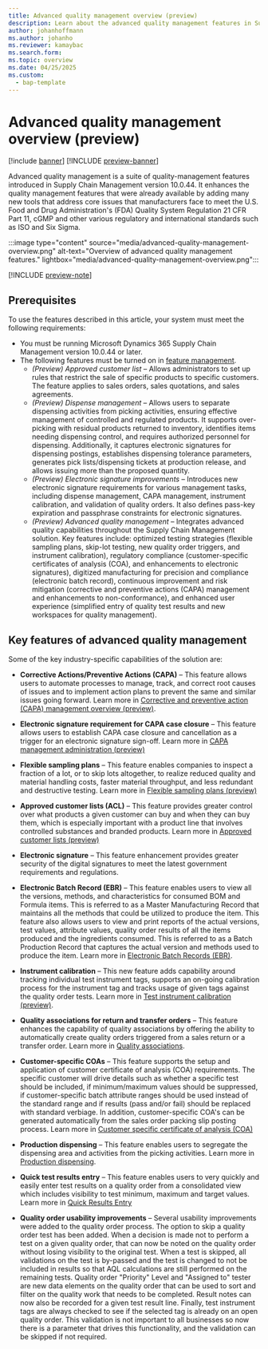 ```yaml
---
title: Advanced quality management overview (preview)
description: Learn about the advanced quality management features in Supply Chain Management.
author: johanhoffmann
ms.author: johanho
ms.reviewer: kamaybac
ms.search.form: 
ms.topic: overview
ms.date: 04/25/2025
ms.custom: 
  - bap-template
---
```


# Advanced quality management overview (preview)

[!include [banner](../../includes/banner.md)]
[!INCLUDE [preview-banner](~/../shared-content/shared/preview-includes/preview-banner.md)]
<!-- KFM: Preview until further notice -->

Advanced quality management is a suite of quality-management features introduced in Supply Chain Management version 10.0.44. It enhances the quality management features that were already available by adding many new tools that address core issues that manufacturers face to meet the U.S. Food and Drug Administration's (FDA) Quality System Regulation 21 CFR Part 11, cGMP and other various regulatory and international standards such as ISO and Six Sigma. <!-- KFM: is this too narrow a description? Should we describe this has having broader applications? Mention here (and/or in Prerequisites) that these features mostly require the Inventory module (not WMS)? -->

:::image type="content" source="media/advanced-quality-management-overview.png" alt-text="Overview of advanced quality management features." lightbox="media/advanced-quality-management-overview.png":::

[!INCLUDE [preview-note](~/../shared-content/shared/preview-includes/preview-note-d365.md)]

## Prerequisites

To use the features described in this article, your system must meet the following requirements:

- You must be running Microsoft Dynamics 365 Supply Chain Management version 10.0.44 or later.
- The following features must be turned on in [feature management](../../fin-ops-core/fin-ops/get-started/feature-management/feature-management-overview.md).
    - *(Preview) Approved customer list* – Allows administrators to set up rules that restrict the sale of specific products to specific customers. The feature applies to sales orders, sales quotations, and sales agreements.
    - *(Preview) Dispense management* – Allows users to separate dispensing activities from picking activities, ensuring effective management of controlled and regulated products. It supports over-picking with residual products returned to inventory, identifies items needing dispensing control, and requires authorized personnel for dispensing. Additionally, it captures electronic signatures for dispensing postings, establishes dispensing tolerance parameters, generates pick lists/dispensing tickets at production release, and allows issuing more than the proposed quantity.
    - *(Preview) Electronic signature improvements* – Introduces new electronic signature requirements for various management tasks, including dispense management, CAPA management, instrument calibration, and validation of quality orders. It also defines pass-key expiration and passphrase constraints for electronic signatures.
    - *(Preview) Advanced quality management* – Integrates advanced quality capabilities throughout the Supply Chain Management solution. Key features include: optimized testing strategies (flexible sampling plans, skip-lot testing, new quality order triggers, and instrument calibration), regulatory compliance (customer-specific certificates of analysis (COA), and enhancements to electronic signatures), digitized manufacturing for precision and compliance (electronic batch record), continuous improvement and risk mitigation (corrective and preventive actions (CAPA) management and enhancements to non-conformance), and enhanced user experience (simplified entry of quality test results and new workspaces for quality management).

## Key features of advanced quality management

Some of the key industry-specific capabilities of the solution are:

- **Corrective Actions/Preventive Actions (CAPA)** – This feature allows users to automate processes to manage, track, and correct root causes of issues and to implement action plans to prevent the same and similar issues going forward. Learn more in [Corrective and preventive action (CAPA) management overview (preview)](capa-overview.md).

- **Electronic signature requirement for CAPA case closure** – This feature allows users to establish CAPA case closure and cancellation as a trigger for an electronic signature sign-off. Learn more in [CAPA management administration (preview)](capa-admin.md)

- **Flexible sampling plans** – This feature enables companies to inspect a fraction of a lot, or to skip lots altogether, to realize reduced quality and material handling costs, faster material throughput, and less redundant and destructive testing. Learn more in [Flexible sampling plans (preview)](quality-flexible-sampling-plans.md)

- **Approved customer lists (ACL)** – This feature provides greater control over what products a given customer can buy and when they can buy them, which is especially important with a product line that involves controlled substances and branded products. Learn more in [Approved customer lists (preview)](../sales-marketing/approved-customer-lists.md)

- **Electronic signature** – This feature enhancement provides greater security of the digital signatures to meet the latest government requirements and regulations.

- **Electronic Batch Record (EBR)** – This feature enables users to view all the versions, methods, and characteristics for consumed BOM and Formula items. This is referred to as a Master Manufacturing Record that maintains all the methods that could be utilized to produce the item. This feature also allows users to view and print reports of the actual versions, test values, attribute values, quality order results of all the items produced and the ingredients consumed. This is referred to as a Batch Production Record that captures the actual version and methods used to produce the item. Learn more in [Electronic Batch Records (EBR)](../production-control/quality-electronic-batch-record.md).

- **Instrument calibration** – This new feature adds capability around tracking individual test instrument tags, supports an on-going calibration process for the instrument tag and tracks usage of given tags against the quality order tests. Learn more in [Test instrument calibration (preview)](quality-instrument-calibration.md).

- **Quality associations for return and transfer orders** – This feature enhances the capability of quality associations by offering the ability to automatically create quality orders triggered from a sales return or a transfer order. Learn more in [Quality associations](quality-associations.md).

- **Customer-specific COAs** – This feature supports the setup and application of customer certificate of analysis (COA) requirements. The specific customer will drive details such as whether a specific test should be included, if minimum/maximum values should be suppressed, if customer-specific batch attribute ranges should be used instead of the standard range and if results (pass and/or fail) should be replaced with standard verbiage. In addition, customer-specific COA's can be generated automatically from the sales order packing slip posting process. Learn more in [Customer specific certificate of analysis (COA)](quality-customer-specific-coa.md)

- **Production dispensing** – This feature enables users to segregate the dispensing area and activities from the picking activities. Learn more in [Production dispensing](../production-control/quality-production-dispensing.md).

- **Quick test results entry** – This feature enables users to very quickly and easily enter test results on a quality order from a consolidated view which includes visibility to test minimum, maximum and target values. Learn more in [Quick Results Entry](quality-quick-results-entry.md)

- **Quality order usability improvements** – Several usability improvements were added to the quality order process. The option to skip a quality order test has been added. When a decision is made not to perform a test on a given quality order, that can now be noted on the quality order without losing visibility to the original test. When a test is skipped, all validations on the test is by-passed and the test is changed to not be included in results so that AQL calculations are still performed on the remaining tests. Quality order "Priority" Level and "Assigned to" tester are new data elements on the quality order that can be used to sort and filter on the quality work that needs to be completed. Result notes can now also be recorded for a given test result line. Finally, test instrument tags are always checked to see if the selected tag is already on an open quality order. This validation is not important to all businesses so now there is a parameter that drives this functionality, and the validation can be skipped if not required.
